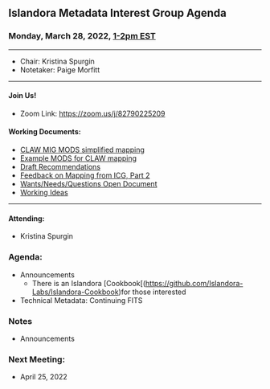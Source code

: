 ## Islandora Metadata Interest Group Agenda
### Monday, March 28, 2022, [1-2pm EST](http://www.thetimezoneconverter.com/?t=1%20pm&tz=Toronto&)

---
* Chair: Kristina Spurgin
* Notetaker: Paige Morfitt
---

#### Join Us!
* Zoom Link: https://zoom.us/j/82790225209

#### Working Documents:
* [CLAW MIG MODS simplified mapping](https://docs.google.com/spreadsheets/d/18u2qFJ014IIxlVpM3JXfDEFccwBZcoFsjbBGpvL0jJI/edit#gid=0)
* [Example MODS for CLAW mapping](https://docs.google.com/spreadsheets/d/1C2Xie7HUDSgRT5v4ldoJvlNdoXz2GHAPvL3PE3TOKW8/edit#gid=1829081124)
* [Draft Recommendations](https://docs.google.com/document/d/15qSO9YcALtYSqd6CUuGx0t8FwUJ5pPwVPz0PA5rU898/edit#heading=h.f9r6knw0rjvu)
* [Feedback on Mapping from ICG, Part 2](https://docs.google.com/document/d/11OpqMMCXM1TFXgsr4yyTQ_cH9DabnD31p7JnuTRQl28/edit?invite=CMWvruEI&ts=5e66437f)
* [Wants/Needs/Questions Open Document](https://docs.google.com/document/d/12Kpb6826TNPzzMuyPS0sESa9TLnmljQmeioWbaPeEdA/edit)
* [Working Ideas](https://github.com/islandora-interest-groups/Islandora-Metadata-Interest-Group/blob/main/working_docs/ideas_and_topics.md)

---

#### Attending:
* Kristina Spurgin




### Agenda: 
* Announcements
	* There is an Islandora [Cookbook[(https://github.com/Islandora-Labs/Islandora-Cookbook)for those interested
* Technical Metadata: Continuing FITS 




### Notes
* Announcements
 
	
	

    
### Next Meeting:
* April 25, 2022
